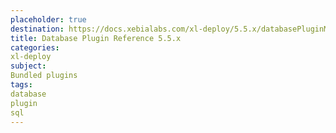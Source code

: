 ```yaml
---
placeholder: true
destination: https://docs.xebialabs.com/xl-deploy/5.5.x/databasePluginManual.html
title: Database Plugin Reference 5.5.x
categories:
xl-deploy
subject:
Bundled plugins
tags:
database
plugin
sql
---
```


